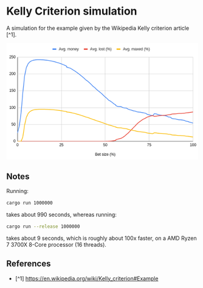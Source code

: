 # Kelly Criterion simulation

A simulation for the example given by the Wikipedia Kelly criterion article [^1].

![Result graph](cover.png "Result graph")

## Notes

Running:

```sh
cargo run 1000000
```

takes about 990 seconds, whereas running:

```sh
cargo run --release 1000000
```
takes about 9 seconds, which is roughly about 100x faster, on a AMD Ryzen 7 3700X 8-Core processor (16 threads).

## References

* [^1] <https://en.wikipedia.org/wiki/Kelly_criterion#Example>
